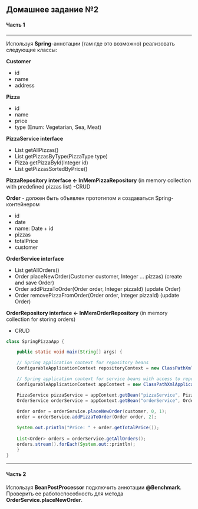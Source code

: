 ## Домашнее задание №2

#### Часть 1

--------------------------------------------------------------------------------------------------------------

Используя **Spring**-аннотации (там где это возможно) реализовать следующие классы:

**Customer**
- id
- name
- address

**Pizza**
- id
- name
- price
- type (Enum: Vegetarian, Sea, Meat)

**PizzaService interface**
- List<Pizza> getAllPizzas()
- List<Pizza> getPizzasByType(PizzaType type)
- Pizza getPizzaById(Integer id)
- List<Pizza> getPizzasSortedByPrice()

**PizzaRepository interface <- InMemPizzaRepository** (in memory collection with predefined pizzas list)
-CRUD

**Order** - должен быть объявлен прототипом и создаваться Spring-контейнером
- id
- date
- name: Date + id
- pizzas
- totalPrice
- customer

**OrderService interface**
- List<Order> getAllOrders()
- Order placeNewOrder(Customer customer, Integer ... pizzas) (create and save Order)
- Order addPizzaToOrder(Order order, Integer pizzaId) (update Order)
- Order removePizzaFromOrder(Order order, Integer pizzaId) (update Order)

**OrderRepository interface <- InMemOrderRepository** (in memory collection for storing orders)
- CRUD

```java
class SpringPizzaApp {

    public static void main(String[] args) {

    // Spring application context for repository beans
    ConfigurableApplicationContext repositoryContext = new ClassPathXmlApplicationContext("repositoryContext.xml"); 

    // Spring application context for service beans with access to repository beans context
    ConfigurableApplicationContext appContext = new ClassPathXmlApplicationContext(new String[] {"appContext.xml"}, repositoryContext); 

    PizzaService pizzaService = appContext.getBean("pizzaService", PizzaService.class);
    OrderService orderService = appContext.getBean("orderService", OrderService.class);
    
    Order order = orderService.placeNewOrder(customer, 0, 1);
    order = orderService.addPizzaToOrder(Order order, 2);

    System.out.println("Price: " + order.getTotalPrice());
    
    List<Order> orders = orderService.getAllOrders();
    orders.stream().forEach(System.out::println);
    }
}
```

--------------------------------------------------------------------------------------------------------------

#### Часть 2

Используя **BeanPostProcessor** подключить аннотации **@Benchmark**.
Проверить ее работоспособность для метода **OrderService.placeNewOrder**.
